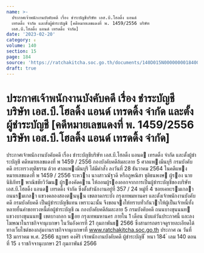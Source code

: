 ```yaml
---
name: >-
  ประกาศเจ้าพนักงานบังคับคดี เรื่อง ชำระบัญชีบริษัท เอส.บี.โฮลดิ้ง แอนด์
  เทรดดิ้ง จำกัด และตั้งผู้ชำระบัญชี [คดีหมายเลขแดงที่ พ. 1459/2556 บริษัท
  เอส.บี.โฮลดิ้ง แอนด์ เทรดดิ้ง จำกัด]
date: '2023-02-20'
category: ง
volume: 140
section: 15
page: 184
source: 'https://ratchakitcha.soc.go.th/documents/140D015N0000000018400.pdf'
draft: true
---
```


# ประกาศเจ้าพนักงานบังคับคดี เรื่อง ชำระบัญชีบริษัท เอส.บี.โฮลดิ้ง แอนด์ เทรดดิ้ง จำกัด และตั้งผู้ชำระบัญชี [คดีหมายเลขแดงที่ พ. 1459/2556 บริษัท เอส.บี.โฮลดิ้ง แอนด์ เทรดดิ้ง จำกัด]

ประกาศเจ้าพนักงานบังคับคดี เรื่อง ชําระบัญชีบริษัท เอส.บี.โฮลดิ้ง แอนด เทรดดิ้ง จํากัด และตั้งผู้ชําระบัญชี คดีหมายเลขแดงที่ พ 1459 / 2556 กองบังคับคดีล้มละลาย 5 ศาลแพงมีนบุรี กรมบังคับคดี กระทรวงยุติธรรม ด้วย ศาลแพงมีนบุรี ได้มีคําสั่ง ลงวันที่ 28 ธันวาคม 2564 ในคดีแพงหมายเลขแดงที่ พ 1459 / 2556 ระหวาง นางสาวณัฐวดี หรือภูษณิสา ชุติธนพงษ ผู้รอง นายนิธิภัทร พาณิชชัยวิวัฒน ผู้รองคัดคาน ให้ถอนผู้รองออกจากการเป็นผู้ชําระบัญชีของบริษัท เอส.บี.โฮลดิ้ง แอนด เทรดดิ้ง จํากัด ซึ่งตั้งสํานักงานอยู่ที่ 357 / 24 หมู่ที่ 4 ซอยเคหะรมเกลา ถนนรมเกลา แขวงคลองสองตนนุน เขตลาดกระบัง กรุงเทพมหานคร และตั้งเจ้าพนักงานบังคับคดี กรมบังคับคดี เป็นผู้ชําระบัญชีแทน เพราะฉะนั้น จึงขอแจงให้ทราบทั่วกันวาให้ผู้เป็นเจ้าหนี้ทั้งหลายยื่นคําขอทวงหนี้ต่อผู้ชําระบัญชี ณ กองบังคับคดีล้มละลาย 5 กรมบังคับคดี ถนนบางขุนนนท แขวงบางขุนนนท เขตบางกอก นอย กรุงเทพมหานคร ภายใน 1 เดือน นับแต่วันประกาศนี้ และลงโฆษณาในราชกิจจานุเบกษา ในวันอังคารที่ 21 กุมภาพันธ 2566 ซึ่งสามารถตรวจดูรายละเอียดได้ทางเว็บไซต์ของกลุ่มงานราชกิจจานุเบกษาที่ www.ratchakitcha.soc.go.th ประกาศ ณ วันที่ 13 มกราคม พ.ศ. 2566 ชฎาพร คงศิริ เจ้าพนักงานบังคับคดี ผู้ชําระบัญชี ้ หนา 184 ่ เลม 140 ตอนที่ 15 ง ราชกิจจานุเบกษา 21 กุมภาพันธ์ 2566
